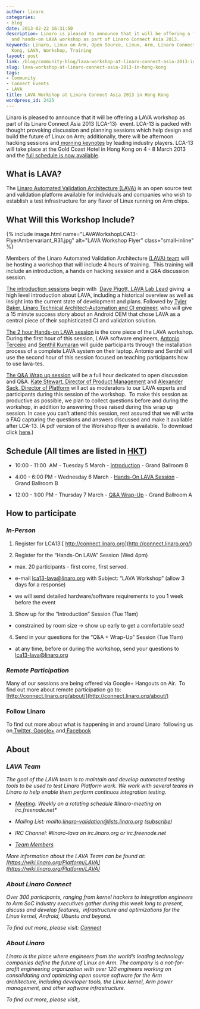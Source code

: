 ```yaml
---
author: linaro
categories:
- blog
date: 2013-02-22 16:31:50
description: Linaro is pleased to announce that it will be offering a four hour comprehensive
  and hands-on LAVA workshop as part of Linaro Connect Asia 2013.
keywords: Linaro, Linux on Arm, Open Source, Linux, Arm, Linaro Connect, LCA13-Hong
  Kong, LAVA, Workshop, Training
layout: post
link: /blog/community-blog/lava-workshop-at-linaro-connect-asia-2013-in-hong-kong/
slug: lava-workshop-at-linaro-connect-asia-2013-in-hong-kong
tags:
- Community
- Connect Events
- LAVA
title: LAVA Workshop at Linaro Connect Asia 2013 in Hong Kong
wordpress_id: 2425
---
```


Linaro is pleased to announce that it will be offering a LAVA workshop as part of its Linaro Connect Asia 2013 (LCA-13)  event. LCA-13 is packed with thought provoking discussion and planning sessions which help design and build the future of Linux on Arm; additionally, there will be afternoon hacking sessions and[ morning keynotes](/blog/linaro-announces-keynote-speakers-for-linaro-connect-asia-2013/) by leading industry players. LCA-13 will take place at the Gold Coast Hotel in Hong Kong on 4 - 8 March 2013 and the [full schedule is now available](http://connect.linaro.org/).

## What is LAVA?

The [Linaro Automated Validation Architecture (LAVA)](/blog/lava-fundamentals/) is an open source test and validation platform available for individuals and companies who wish to establish a test infrastructure for any flavor of Linux running on Arm chips.

## What Will this Workshop Include?

{% include image.html name="LAVAWorkshopLCA13-FlyerAmbervariant_R31.jpg" alt="LAVA Workshop Flyer" class="small-inline" %}

Members of the Linaro Automated Validation Architecture [(LAVA) team](/about/) will be hosting a workshop that will include 4 hours of training.  This training will include an introduction, a hands on hacking session and a Q&A discussion session.

[The introduction sessions](https://lca-13.zerista.com/event/member/72489) begin with  [Dave Pigott, LAVA Lab Lead](/about/) giving  a high level introduction about LAVA, including a historical overview as well as insight into the current state of development and plans. Followed by [Tyler Baker, Linaro Technical Architect-Automation and CI engineer](/about/), who will give a 15 minute success story about an Android OEM that chose LAVA as a central piece of their sophisticated CI and validation solution.

[The 2 hour Hands-on LAVA session](https://lca-13.zerista.com/event/member/72677) is the core piece of the LAVA workshop. During the first hour of this session, LAVA software engineers, [Antonio Terceiro](/about/) and [Senthil Kumaran](/about/) will guide participants through the installation process of a complete LAVA system on their laptop. Antonio and Senthil will use the second hour of this session focused on teaching participants how to use lava-tes.

[The Q&A Wrap up session](https://lca-13.zerista.com/event/member/72377) will be a full hour dedicated to open discussion and Q&A. [Kate Stewart, Director of Product Management](/about/) and [Alexander Sack, Director of Platform](/about/) will act as moderators to our LAVA experts and participants during this session of the workshop.  To make this session as productive as possible, we plan to collect questions before and during the workshop, in addition to answering those raised during this wrap up session. In case you can’t attend this session, rest assured that we will write a FAQ capturing the questions and answers discussed and make it available after LCA-13. (A pdf version of the Workshop flyer is available. To download click [here](/assets/downloads/LAVAWorkshopLCA13-FlyerAmbervariant_R3.pdf).)


## Schedule (All times are listed in [HKT](http://www.timeanddate.com/worldclock/converter.html))

  * 10:00 - 11:00  AM - Tuesday 5 March - [Introduction](https://lca-13.zerista.com/event/member/72489) - Grand Ballroom B


  * 4:00 - 6:00 PM - Wednesday 6 March - [Hands-On LAVA Session](https://lca-13.zerista.com/event/member/72677) - Grand Ballroom B


  * 12:00 - 1:00 PM - Thursday 7 March - [Q&A Wrap-Up](https://lca-13.zerista.com/event/member/72377) - Grand Ballroom A


## How to participate

### _In-Person_


1. Register for LCA13:[ http://connect.linaro.org](http://connect.linaro.org/)

2. Register for the “Hands-On LAVA” Session (Wed 4pm)

  * max. 20 participants - first come, first served.


  * e-mail lca13-lava@linaro.org with Subject: “LAVA Workshop” (allow 3 days for a response)


  * we will send detailed hardware/software requirements to you 1 week before the event


3. Show up for the “Introduction” Session (Tue 11am)


  * constrained by room size -> show up early to get a comfortable seat!


4. Send in your questions for the “Q&A + Wrap-Up” Session (Tue 11am)


  * at any time, before or during the workshop, send your questions to [lca13-lava@linaro.org](mailto:lca13-lava@linaro.org)


### _Remote Participation_


Many of our sessions are being offered via Google+ Hangouts on Air.  To find out more about remote participation go to: [http://connect.linaro.org/about/](http://connect.linaro.org/about/)


### **Follow Linaro**


To find out more about what is happening in and around Linaro  following us on[ Twitter](https://twitter.com/LinaroOrg),[ Google+](https://plus.google.com/+LinaroOnAir) and[ Facebook](https://www.facebook.com/LinaroOrg)


## About


### _LAVA Team_


_The goal of the LAVA team is to maintain and develop automated testing tools to be used to test Linaro Platform work. We work with several teams in Linaro to help enable them perform continuos integration testing._


  * _[Meeting](https://wiki.linaro.org/Platform/LAB): Weekly on a rotating schedule #linaro-meeting on irc.freenode.net*_


  * _Mailing List: mailto:linaro-validation@lists.linaro.org ([subscribe](http://lists.linaro.org/mailman/listinfo/linaro-validation))_


  * _IRC Channel: #linaro-lava on irc.linaro.org or irc.freenode.net_


  * _[Team Members](/about/)_


_More information about the LAVA Team can be found at: [https://wiki.linaro.org/Platform/LAVA](https://wiki.linaro.org/Platform/LAVA)_


### _About Linaro Connect_


_Over 300 participants, ranging from kernel hackers to integration engineers to Arm SoC industry executives gather during this week long to present, discuss and develop features,  infrastructure and optimizations for the Linux kernel, Android, Ubuntu and beyond._

_To find out more, please visit: [Connect](http://connect.linaro.org)_


### _About Linaro_


_Linaro is the place where engineers from the world’s leading technology companies define the future of Linux on Arm. The company is a not-for-profit engineering organization with over 120 engineers working on consolidating and optimizing open source software for the Arm architecture, including developer tools, the Linux kernel, Arm power management, and other software infrastructure._

_To find out more, please visit[ ](/)._